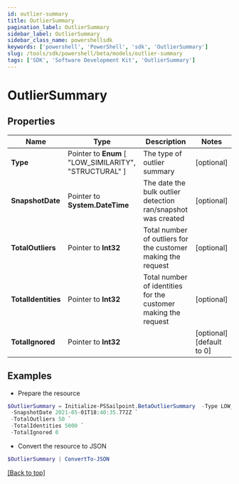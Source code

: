 ```yaml
---
id: outlier-summary
title: OutlierSummary
pagination_label: OutlierSummary
sidebar_label: OutlierSummary
sidebar_class_name: powershellsdk
keywords: ['powershell', 'PowerShell', 'sdk', 'OutlierSummary'] 
slug: /tools/sdk/powershell/beta/models/outlier-summary
tags: ['SDK', 'Software Development Kit', 'OutlierSummary']
---
```



# OutlierSummary

## Properties

Name | Type | Description | Notes
------------ | ------------- | ------------- | -------------
**Type** |  Pointer to  **Enum** [  "LOW_SIMILARITY",    "STRUCTURAL" ] | The type of outlier summary | [optional] 
**SnapshotDate** |  Pointer to **System.DateTime** | The date the bulk outlier detection ran/snapshot was created | [optional] 
**TotalOutliers** |  Pointer to **Int32** | Total number of outliers for the customer making the request | [optional] 
**TotalIdentities** |  Pointer to **Int32** | Total number of identities for the customer making the request | [optional] 
**TotalIgnored** |  Pointer to **Int32** |  | [optional] [default to 0]

## Examples

- Prepare the resource
```powershell
$OutlierSummary = Initialize-PSSailpoint.BetaOutlierSummary  -Type LOW_SIMILARITY `
 -SnapshotDate 2021-05-01T18:40:35.772Z `
 -TotalOutliers 50 `
 -TotalIdentities 5000 `
 -TotalIgnored 0
```

- Convert the resource to JSON
```powershell
$OutlierSummary | ConvertTo-JSON
```


[[Back to top]](#) 

